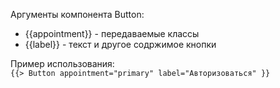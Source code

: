 Аргументы компонента Button: 
* {{appointment}} - передаваемые классы <br>
* {{label}} - текст и другое содржимое кнопки <br>

Пример использования: <br>
```{{> Button appointment="primary" label="Авторизоваться" }}```
